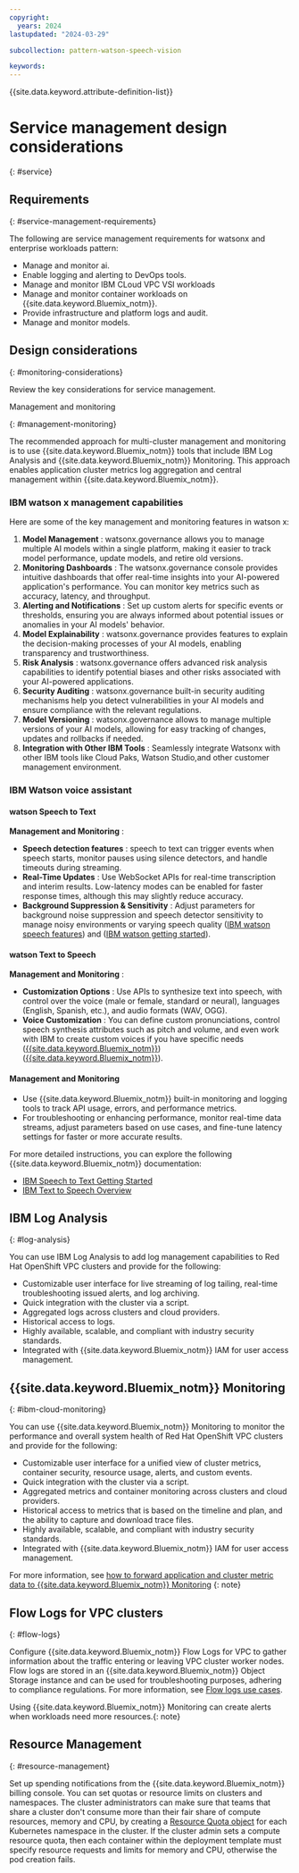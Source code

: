 ```yaml
---
copyright:
  years: 2024
lastupdated: "2024-03-29"

subcollection: pattern-watson-speech-vision

keywords:
---
```

{{site.data.keyword.attribute-definition-list}}

# Service management design considerations

{: #service}

## Requirements

{: #service-management-requirements}

The following are service management requirements for watsonx and enterprise workloads pattern:

- Manage and monitor ai.
- Enable logging and alerting to DevOps tools.
- Manage and monitor IBM CLoud VPC VSI workloads
- Manage and monitor container workloads on {{site.data.keyword.Bluemix_notm}}.
- Provide infrastructure and platform logs and audit.
- Manage and monitor models.

## Design considerations

{: #monitoring-considerations}

Review the key considerations for service management.

Management and monitoring

{: #management-monitoring}

The recommended approach for multi-cluster management and monitoring is to use {{site.data.keyword.Bluemix_notm}} tools that include IBM Log Analysis and {{site.data.keyword.Bluemix_notm}} Monitoring. This approach enables application cluster metrics log aggregation and central management within {{site.data.keyword.Bluemix_notm}}.

### IBM watson x management capabilities

Here are some of the key management and monitoring features in watson x:

1. **Model Management** : watsonx.governance allows you to manage multiple AI models within a single platform, making it easier to track model performance, update models, and retire old versions.
2. **Monitoring Dashboards** : The watsonx.governance console provides intuitive dashboards that offer real-time insights into your AI-powered application's performance. You can monitor key metrics such as accuracy, latency, and throughput.
3. **Alerting and Notifications** : Set up custom alerts for specific events or thresholds, ensuring you are always informed about potential issues or anomalies in your AI models' behavior.
4. **Model Explainability** : watsonx.governance provides features to explain the decision-making processes of your AI models, enabling transparency and trustworthiness.
5. **Risk Analysis** : watsonx.governance offers advanced risk analysis capabilities to identify potential biases and other risks associated with your AI-powered applications.
6. **Security Auditing** : watsonx.governance built-in security auditing mechanisms help you detect vulnerabilities in your AI models and ensure compliance with the relevant regulations.
7. **Model Versioning** : watsonx.governance allows to manage multiple versions of your AI models, allowing for easy tracking of changes, updates and rollbacks if needed.
8. **Integration with Other IBM Tools** : Seamlessly integrate Watsonx with other IBM tools like Cloud Paks, Watson Studio,and other customer management environment.

### **IBM Watson voice assistant**

#### **watson Speech to Text**

**Management and Monitoring** :

* **Speech detection features** : speech to text can trigger events when speech starts, monitor pauses using silence detectors, and handle timeouts during streaming.
* **Real-Time Updates** : Use WebSocket APIs for real-time transcription and interim results. Low-latency modes can be enabled for faster response times, although this may slightly reduce accuracy.
* **Background Suppression & Sensitivity** : Adjust parameters for background noise suppression and speech detector sensitivity to manage noisy environments or varying speech quality ([IBM watson speech features](https://ondeck.console.cloud.ibm.com/docs/speech-to-text?topic=speech-to-text-service-features)) and ([IBM watson getting started](https://ondeck.console.cloud.ibm.com/docs/services/speech-to-text?topic=speech-to-text-gettingStarted)).

#### **watson Text to Speech**

**Management and Monitoring** :

* **Customization Options** : Use APIs to synthesize text into speech, with control over the voice (male or female, standard or neural), languages (English, Spanish, etc.), and audio formats (WAV, OGG).
* **Voice Customization** : You can define custom pronunciations, control speech synthesis attributes such as pitch and volume, and even work with IBM to create custom voices if you have specific needs ([{{site.data.keyword.Bluemix_notm}}](https://cloud.ibm.com/catalog/services/text-to-speech))([{{site.data.keyword.Bluemix_notm}}](https://cloud.ibm.com/docs/text-to-speech?topic=text-to-speech-gettingStarted)).

#### Management and Monitoring

* Use {{site.data.keyword.Bluemix_notm}} built-in monitoring and logging tools to track API usage, errors, and performance metrics.
* For troubleshooting or enhancing performance, monitor real-time data streams, adjust parameters based on use cases, and fine-tune latency settings for faster or more accurate results.

For more detailed instructions, you can explore the following {{site.data.keyword.Bluemix_notm}} documentation:

* [IBM Speech to Text Getting Started](https://cloud.ibm.com/docs/services/speech-to-text?topic=speech-to-text-gettingStarted)
* [IBM Text to Speech Overview](https://cloud.ibm.com/catalog/services/text-to-speech)

## IBM Log Analysis

{: #log-analysis}

You can use IBM Log Analysis to add log management capabilities to Red Hat OpenShift VPC clusters and provide for the following:

* Customizable user interface for live streaming of log tailing, real-time troubleshooting issued alerts, and log archiving.
* Quick integration with the cluster via a script.
* Aggregated logs across clusters and cloud providers.
* Historical access to logs.
* Highly available, scalable, and compliant with industry security standards.
* Integrated with {{site.data.keyword.Bluemix_notm}} IAM for user access management.

## {{site.data.keyword.Bluemix_notm}} Monitoring

{: #ibm-cloud-monitoring}

You can use {{site.data.keyword.Bluemix_notm}} Monitoring to monitor the performance and overall system health of Red Hat OpenShift VPC clusters and provide for the following:

* Customizable user interface for a unified view of cluster metrics, container security, resource usage, alerts, and custom events.
* Quick integration with the cluster via a script.
* Aggregated metrics and container monitoring across clusters and cloud providers.
* Historical access to metrics that is based on the timeline and plan, and the ability to capture and download trace files.
* Highly available, scalable, and compliant with industry security standards.
* Integrated with {{site.data.keyword.Bluemix_notm}} IAM for user access management.

For more information, see [how to forward application and cluster metric data to {{site.data.keyword.Bluemix_notm}} Monitoring](https://github.ibm.com/cloud-docs-solutions/pattern-webapp-openshift-vpc/blob/review/docs/openshift?topic=openshift-health-monitor#openshift_monitoring)
{: note}

## Flow Logs for VPC clusters

{: #flow-logs}

Configure {{site.data.keyword.Bluemix_notm}} Flow Logs for VPC to gather information about the traffic entering or leaving VPC cluster worker nodes. Flow logs are stored in an {{site.data.keyword.Bluemix_notm}} Object Storage instance and can be used for troubleshooting purposes, adhering to compliance regulations. For more information, see [Flow logs use cases](https://github.ibm.com/cloud-docs-solutions/pattern-webapp-openshift-vpc/blob/review/docs/vpc?topic=vpc-flow-logs&interface=ui#flow-logs-use-cases).

Using {{site.data.keyword.Bluemix_notm}} Monitoring can create alerts when workloads need more resources.{: note}

## Resource Management

{: #resource-management}

Set up spending notifications from the {{site.data.keyword.Bluemix_notm}} billing console. You can set quotas or resource limits on clusters and namespaces. The cluster administrators can make sure that teams that share a cluster don't consume more than their fair share of compute resources, memory and CPU, by creating a [Resource Quota object](https://kubernetes.io/docs/concepts/policy/resource-quotas/) for each Kubernetes namespace in the cluster. If the cluster admin sets a compute resource quota, then each container within the deployment template must specify resource requests and limits for memory and CPU, otherwise the pod creation fails.
